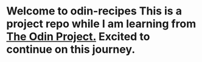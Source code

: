 <h1> Welcome to odin-recipes
This is a project repo while I am learning from <a href="https://theodinproject.com">The Odin Project.<a> Excited to continue on this journey.